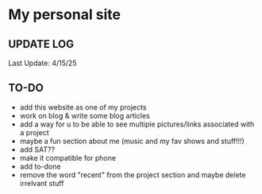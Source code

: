# My personal site

UPDATE LOG
-----------
Last Update: 4/15/25


TO-DO
-------
- add this website as one of my projects
- work on blog & write some blog articles
- add a way for u to be able to see multiple pictures/links associated with a project
- maybe a fun section about me (music and my fav shows and stuff!!!)
- add SAT??
- make it compatible for phone
- add to-done
- remove the word "recent" from the project section and maybe delete irrelvant stuff
